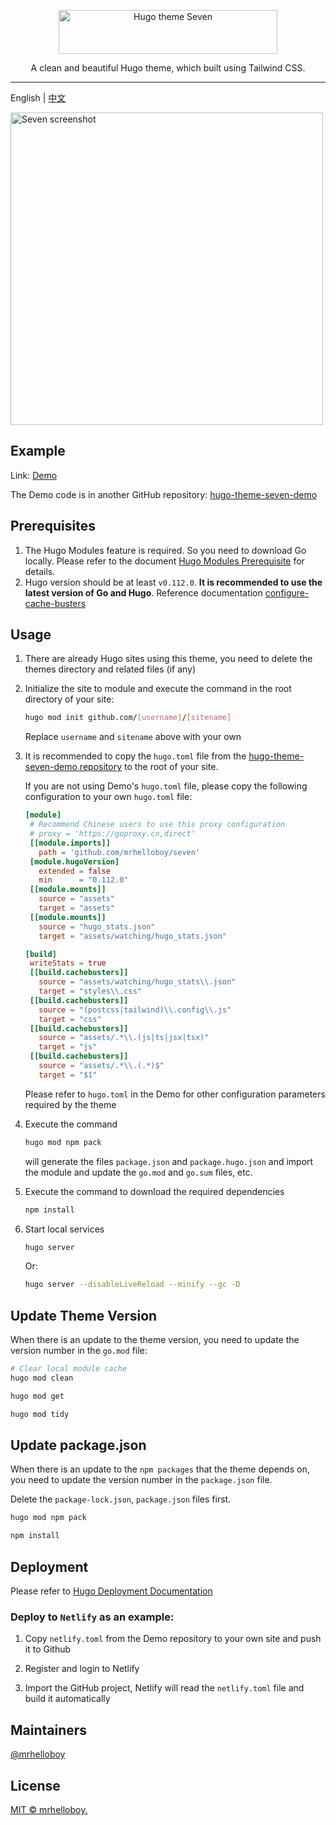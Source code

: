 <p align="center">
  <a href="https://seven-demo.supcat.cn/" target="_blank">
    <picture>
      <source media="(prefers-color-scheme: dark)" srcset="https://seven-demo.supcat.cn/images/logo-footer.svg">
      <source media="(prefers-color-scheme: light)" srcset="https://seven-demo.supcat.cn/images/logo.svg">
      <img alt="Hugo theme Seven" src="https://seven-demo.supcat.cn/images/logo.svg" width="350" height="70" style="max-width: 100%;">
    </picture>
  </a>
</p>

<p align="center">
  A clean and beautiful Hugo theme, which built using Tailwind CSS.
</p>

---

English | [中文](./README_zh-CN.md)

<img alt="Seven screenshot" src="https://seven-demo.supcat.cn/images/screenshot/xdr.webp" width="500">

## Example

Link: [Demo](https://snazzy-jelly-839142.netlify.app/)

The Demo code is in another GitHub repository: [hugo-theme-seven-demo](https://github.com/mrhelloboy/hugo-theme-seven-demo)

## Prerequisites

1. The Hugo Modules feature is required. So you need to download Go locally. Please refer to the document [Hugo Modules Prerequisite](https://gohugo.io/hugo-modules/use-modules/#prerequisite) for details.
2. Hugo version should be at least `v0.112.0`. **It is recommended to use the latest version of Go and Hugo**. Reference documentation [configure-cache-busters](https://gohugo.io/getting-started/configuration/#configure-cache-busters)

## Usage

1. There are already Hugo sites using this theme, you need to delete the themes directory and related files (if any)

2. Initialize the site to module and execute the command in the root directory of your site:

   ```bash
   hugo mod init github.com/[username]/[sitename]
   ```

   Replace `username` and `sitename` above with your own

3. It is recommended to copy the `hugo.toml` file from the [hugo-theme-seven-demo repository](https://github.com/mrhelloboy/hugo-theme-seven-demo) to the root of your site.

   If you are not using Demo's `hugo.toml` file, please copy the following configuration to your own `hugo.toml` file:

   ```toml
   [module]
    # Recommend Chinese users to use this proxy configuration
    # proxy = 'https://goproxy.cn,direct'
    [[module.imports]]
      path = 'github.com/mrhelloboy/seven'
    [module.hugoVersion]
      extended = false
      min      = "0.112.0"
    [[module.mounts]]
      source = "assets"
      target = "assets"
    [[module.mounts]]
      source = "hugo_stats.json"
      target = "assets/watching/hugo_stats.json"

   [build]
    writeStats = true
    [[build.cachebusters]]
      source = "assets/watching/hugo_stats\\.json"
      target = "styles\\.css"
    [[build.cachebusters]]
      source = "(postcss|tailwind)\\.config\\.js"
      target = "css"
    [[build.cachebusters]]
      source = "assets/.*\\.(js|ts|jsx|tsx)"
      target = "js"
    [[build.cachebusters]]
      source = "assets/.*\\.(.*)$"
      target = "$1"
   ```

   Please refer to `hugo.toml` in the Demo for other configuration parameters required by the theme

4. Execute the command

   ```bash
   hugo mod npm pack
   ```

   will generate the files `package.json` and `package.hugo.json` and import the module and update the `go.mod` and `go.sum` files, etc.

5. Execute the command to download the required dependencies

   ```bash
   npm install
   ```

6. Start local services

   ```bash
   hugo server
   ```

   Or:

   ```bash
   hugo server --disableLiveReload --minify --gc -D
   ```

## Update Theme Version

When there is an update to the theme version, you need to update the version number in the `go.mod` file:

```bash
# Clear local module cache
hugo mod clean
```

```bash
hugo mod get
```

```bash
hugo mod tidy
```

## Update package.json

When there is an update to the `npm packages` that the theme depends on, you need to update the version number in the `package.json` file.

Delete the `package-lock.json`, `package.json` files first.

```bash
hugo mod npm pack
```

```bash
npm install
```

## Deployment

Please refer to [Hugo Deployment Documentation](https://gohugo.io/hosting-and-deployment/)

### Deploy to `Netlify` as an example:

1. Copy `netlify.toml` from the Demo repository to your own site and push it to Github

2. Register and login to Netlify

3. Import the GitHub project, Netlify will read the `netlify.toml` file and build it automatically

## Maintainers

[@mrhelloboy](https://github.com/mrhelloboy)

## License

[MIT © mrhelloboy.](./LICENSE)

